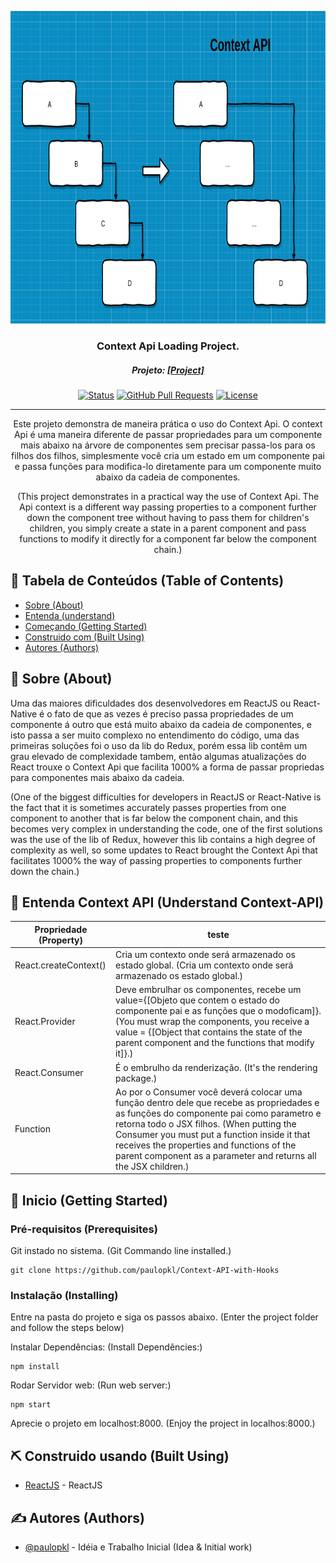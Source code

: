 <p align="center">
  <a href="" rel="noopener">
  <img width="700" height="500" src="/assets/context.png" alt="Project logo"></a>
</p>

<h3 align="center">Context Api Loading Project.</h3>
<h5 align="center">Projeto: 
  <a href="https://paulopkl.github.io/Context-API-with-Hooks" target="_blank">[Project]</a>
</h5>


<div align="center">

[![Status](https://img.shields.io/badge/status-active-success.svg)]()
[![GitHub Pull Requests](https://img.shields.io/github/issues-pr/kylelobo/The-Documentation-Compendium.svg)](https://github.com/kylelobo/The-Documentation-Compendium/pulls)
[![License](https://img.shields.io/badge/license-MIT-blue.svg)](/LICENSE)

</div>

---

<p align="center"> 
  Este projeto demonstra de maneira prática o uso do Context Api. O context Api é uma maneira diferente
  de passar propriedades para um componente mais abaixo na árvore de componentes sem precisar passa-los
  para os filhos dos filhos, simplesmente você cria um estado em um componente pai e passa funções para
  modifica-lo diretamente para um componente muito abaixo da cadeia de componentes.
  <br />
</p>
<p align="center"> 
  (This project demonstrates in a practical way the use of Context Api. The Api context is a different way
   passing properties to a component further down the component tree without having to pass them
   for children's children, you simply create a state in a parent component and pass functions to
   modify it directly for a component far below the component chain.)
  <br />
</p>

## 📝 Tabela de Conteúdos (Table of Contents)

- [Sobre (About)](#about)
- [Entenda (understand)](#undestand)
- [Começando (Getting Started)](#getting_started)
- [Construido com (Built Using)](#built_using)
- [Autores (Authors)](#authors)

## 🧐 Sobre (About) <a name = "about"></a>

Uma das maiores dificuldades dos desenvolvedores em ReactJS ou React-Native é o fato de que as vezes é 
preciso passa propriedades de um componente á outro que está muito abaixo da cadeia de componentes,
e isto passa a ser muito complexo no entendimento do código, uma das primeiras soluções foi o uso da lib do
Redux, porém essa lib contêm um grau elevado de complexidade tambem, então algumas atualizações do React
trouxe o Context Api que facilita 1000% a forma de passar propriedas para componentes mais abaixo da cadeia.

(One of the biggest difficulties for developers in ReactJS or React-Native is the fact that it is sometimes
accurately passes properties from one component to another that is far below the component chain,
and this becomes very complex in understanding the code, one of the first solutions was the use of the lib of
Redux, however this lib contains a high degree of complexity as well, so some updates to React
brought the Context Api that facilitates 1000% the way of passing properties to components further down the chain.)

## 🚀 Entenda Context API (Understand Context-API) <a name=""></a>

Propriedade (Property)| teste
--------- | ------
React.createContext() | Cria um contexto onde será armazenado os estado global. (Cria um contexto onde será armazenado os estado global.)
React.Provider | Deve embrulhar os componentes, recebe um value={[Objeto que contem o estado do componente pai e as funções que o modoficam]}. (You must wrap the components, you receive a value = {[Object that contains the state of the parent component and the functions that modify it]}.)
React.Consumer | É o embrulho da renderização. (It's the rendering package.)
Function | Ao por o Consumer você deverá colocar uma função dentro dele que recebe as propriedades e as funções do componente pai como parametro e retorna todo o JSX filhos. (When putting the Consumer you must put a function inside it that receives the properties and functions of the parent component as a parameter and returns all the JSX children.)

## 🏁 Inicio (Getting Started) <a name = "getting_started"></a>

### Pré-requisitos (Prerequisites)

Git instado no sistema.
(Git Commando line installed.)

```
git clone https://github.com/paulopkl/Context-API-with-Hooks
```

### Instalação (Installing)

Entre na pasta do projeto e siga os passos abaixo.
(Enter the project folder and follow the steps below)

Instalar Dependências: (Install Dependêncies:)

```
npm install
```

Rodar Servidor web: (Run web server:)

```
npm start
```

Aprecie o projeto em localhost:8000. (Enjoy the project in localhos:8000.)

## ⛏️ Construido usando (Built Using) <a name = "built_using"></a>

- [ReactJS](https://reactjs.org/) - ReactJS

## ✍️ Autores (Authors) <a name = "authors"></a>

- [@paulopkl](https://github.com/paulopkl) - Idéia e Trabalho Inicial (Idea & Initial work)